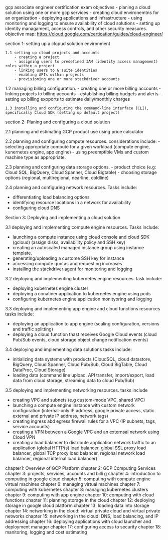 gcp associate engineer certification exam objectives
    - planing a cloud solution using one or more gcp services
    - creating cloud environemtns for an organization
    - deploying applications and infrastructure
    - using monitoring and logging to ensure availability of cloud solutions
    - setting up identity managament, access controls, and other security measures.
objective map:
    https://cloud.google.com/certication/guides/cloud-engineer/

section 1: setting up a clopud solution environment 

```
1.1 setting up cloud projects and accounts
    - creating a project
    - assigning users to predefined IAM (identity access management) roles within a project
    - linking users to G suite identities
    - enabling APIs within projects
    - provisioning one or more stackdriver accounts
```
1.2 managing billing configuration.
    - creating one or more billing accounts
    - linking projects to billing accounts
    - establishing billing budgets and alerts
    - setting up billing expports to estimate daily/monthly charges
```
1.3 installing and configuring the command-line interface (CLI), specifically Cloud SDK (setting up default project)
```
section 2: Planing and configuring a cloud solution

2.1 planning and estimating GCP product use using price calculator

2.2 planning and configuring compute resources. considerations include:
    - selecting appropriate compute for a given workload (compute engine, kunernetes engine, app engine)
    - using preemptible VMs and custom machine type as appropriate.

2.3 planning and configuring data storage options. 
    - product choice (e.g: Cloud SQL, BigQuery, Cloud Spanner, Cloud Bigtable)
    - choosing storage options (regional, multiregional, nearline, coldline)

2.4 planning and configuring network resources. Tasks include:

- differentiating load balancing options
- identifying resource locations in a network for availability
- configuring cloud DNS

Section 3: Deploying and implementing a cloud solution 

3.1 deploying and implementing compute engine resources. Tasks include:

- launching a compute instance using cloud console and cloud SDK (gcloud) (assign disks, 
availability policy and SSH key)
- creating an autoscaled managed instance group using instance template.
- generating/uploading a custome SSH key for instance
- accessing compute quotas and requesting increases
- installing the stackdriver agent for monitoring and logging

3.2 deploying and implementing kubernetes engine resources. task include:

- deploying kubernetes engine cluster
- deploying a conatiner application to kubernetes engine using pods
- configuring kubernetes engine application monityoring and logging

3.3 deploying and implementing app engine and cloud functions resources tasks include:

- deploying an application to app engine (scaling configuration, versions and traffic splitting)
- deploying a cloud function thast receives Google Cloud events (cloud Pub/Sub events, cloud storage object change notification events)

3.4 deploying and implementing data solutions tasks include:

- initializing data systems with products (CloudSQL, cloud datastore, BigQuery, Cloud Spanner, Cloud Pub/Sub, Cloud BigTable, Cloud DataProc, Cloud Storage)
- loading data (command line upload, API transfer, import/export, load data from cloud storage, streaming data to cloud Pub/Sub)

3.5 deploying and implementing networking resources. tasks include

- creating VPC and subnets (e.g custom-mode VPC, shared VPC) 
- launching a compute engine instance with custom network configuration (internal-only  IP address, google private access, static external and private IP address, network tags)
- creating ingress abd egress firewall rules for a VPC (IP subnets, tags, service accounts)
- creating a VPN between a Google VPC and an externsal network using Cloud VPN
- creating a load balancer to distribute application network traffic to an application (global HTTP(s) load balancer, global SSL proxy load balancer, global TCP proxy load balancer, regional network load balancer, regional internal load balancer)



chapter1: Overview of GCP Platform
chapter 2: GCP Computing Services
chapter 3: projects, services, accounts and billi g
chapter 4: introduction to computing in google cloud
chapter 5: computing with compute engine virtual machines
chapter 6: managing virtual machines
chapter 7: computing with kubernetes
chapter 8: managing kubernetes clusters
chapter 9: computing with app engine
chapter 10: computing with cloud functions
chapter 11: planning storage in the cloud
chapter 12: deploying storage in google cloud platform
chapter 13: loading data into storage
chapter 14: networking in the cloud: virtual private cloud and virtual private networks
chapter 15: networking in the cloud: DNS, load balancing, and IP addressing
chapter 16: deploying applications with cloud launcher and deployment manager
chapter 17: configuring access to security
chapter 18: manitoring, logging and cost estimating
```